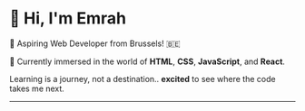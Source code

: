 # 👋 Hi, I'm Emrah

🚀 Aspiring Web Developer from Brussels! 🇧🇪

🔧 Currently immersed in the world of **HTML**, **CSS**, **JavaScript**, and
**React**.

Learning is a journey, not a destination.. **excited** to see where the code
takes me next.

---
